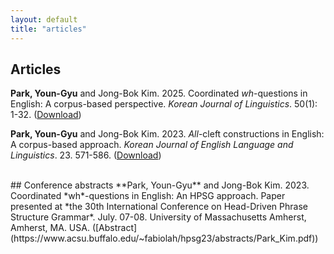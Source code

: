 ```yaml
---
layout: default
title: "articles"
---
```


## Articles
**Park, Youn-Gyu** and Jong-Bok Kim. 2025. Coordinated *wh*-questions in English: A corpus-based perspective. *Korean Journal of Linguistics*. 50(1): 1-32. ([Download](https://youngyu-park.github.io/assets/downloads/eng_coord_wh_q_park_kim_2025.pdf))

**Park, Youn-Gyu** and Jong-Bok Kim. 2023. *All*-cleft constructions in English: A corpus-based approach.
*Korean Journal of English Language and Linguistics*. 23. 571-586. ([Download](http://journal.kasell.or.kr/xml/37290/37290.pdf))

<br>
## Conference abstracts
**Park, Youn-Gyu** and Jong-Bok Kim. 2023. Coordinated *wh*-questions in English: An HPSG approach.
Paper presented at *the 30th International Conference on Head-Driven Phrase Structure Grammar*.
July. 07-08. University of Massachusetts Amherst, Amherst, MA. USA. ([Abstract](https://www.acsu.buffalo.edu/~fabiolah/hpsg23/abstracts/Park_Kim.pdf))
